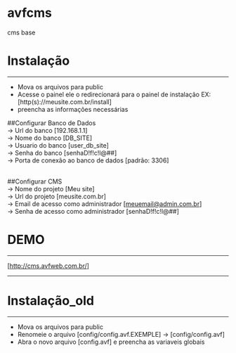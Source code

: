 # avfcms 
cms base

# Instalação
------------
- Mova os arquivos para public
- Acesse o painel ele o redirecionará para o painel de instalação EX:[http(s)://meusite.com.br/install]
- preencha as informações necessárias

##Configurar Banco de Dados<br/>
 -> Url do banco [192.168.1.1] <br/>
 -> Nome do banco [DB_SITE]<br/>
 -> Usuario do banco [user_db_site]<br/>
 -> Senha do banco [senhaD!f!c!l@##]<br/>
 -> Porta de conexão ao banco de dados [padrão: 3306]<br/><br/>
 
##Configurar CMS<br/>
 -> Nome do projeto [Meu site]<br/>
 -> Url do projeto [meusite.com.br]<br/>
 -> Email de acesso como administrador [meuemail@admin.com.br]<br/>
 -> Senha de acesso como administrador [senhaD!f!c!l@##]<br/>
 
# DEMO
------------
[http://cms.avfweb.com.br/] 

-----------------------------------------------------------------------------
# Instalação_old
------------
- Mova os arquivos para public
- Renomeie o arquivo [config/config.avf.EXEMPLE] -> [config/config.avf]
- Abra o novo arquivo [config.avf] e preencha as variaveis globais




